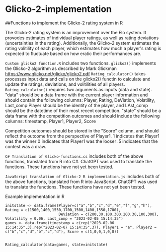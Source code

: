 # Glicko-2-implementation
 
##Functions to implement the Glicko-2 rating system in R

The Glicko-2 rating system is an improvement over the Elo system. It provodes estimates of individual player ratings, as well as rating deviations (uncertainties in the rating).
Additionally, the Glicko-2 system estimates the rating volitility of each player, which estimates how much a player's rating is expected to fluctuate based on how eratic their performances are.

```Custom glicko2 function.R``` includes two functions. 
```glicko2()``` implements the Glicko-2 algorithm as described by Mark Glickman https://www.glicko.net/glicko/glicko2.pdf
```Rating_calculator()``` takes processes input data and calls on the glicko2() functin to calculate and update the ratings, deviations, and volitilities of all players. 
```Rating_calculator()``` requires two arguments as inputs (data and state). "data" should be a data frame with the current player information and should contain the following columns:
Player, Rating, DeViation, Volatility, Last_comp
Player should be the identity of the player, and LAst_comp should be the datetime of their most recent competition. 
"state" should be a data frame with the competition outcomes and should include the following columns:
timestamp, Player1, Player2, Score

Competition outcomes should be stored in the "Score" column, and should reflect the outcome from the perspective of Player1. 
1 indicates that Player1 was the winner
0 indicates that Player1 was the looser
.5 indicates that the contest was a draw.



```C# Translation of Glicko-functions.cs``` includes both of the above functions, translated from R into C#. ChatGPT was used to translate the functions. 
These functions have not yet been tested. 

```JavaScript translation of Glicko-2 R implementation.js``` includes both of the above functions, translated from R into JavaScript. ChatGPT was used to translate the functions. These functions have not yet been tested. 


Example implementation in R

```##### Example implementation
initstate <- data.frame(Player=c("a","b","c","d","e","f","g","h"), Rating = c(1500,1400,1550,1700,1500,1400,1550,1700),
                        DeViation = c(200,30,100,300,200,30,100,300), Volatility = 0.06, Last_comp = "2023-02-05 15:14:35")
games <- data.frame(timestamp = c(rep("2023-02-06 15:14:35",3),rep("2023-02-07 15:14:35",3)), Player1 = "a", Player2 = c("b","c","d","b","c","d"), Score = c(1,0,0,1,0,0))


Rating_calculator(data=games, state=initstate)
```
